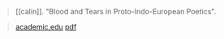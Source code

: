 > [[calin]]. "Blood and Tears in Proto-Indo-European Poetics".

> [academic.edu](https://www.academia.edu/3171188)
> [pdf](calinUNKNOWNd.pdf)